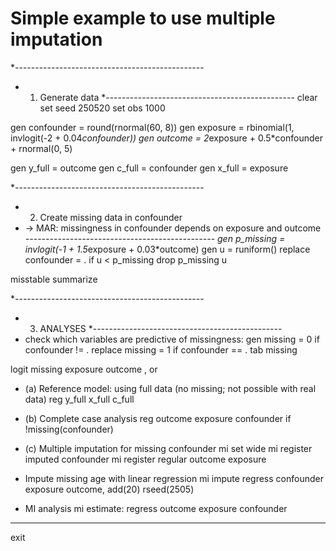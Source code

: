 # Simple example to use multiple imputation


*-----------------------------------------------
* 1. Generate data
*-----------------------------------------------
clear
set seed 250520
set obs 1000

gen confounder = round(rnormal(60, 8))
gen exposure = rbinomial(1, invlogit(-2 + 0.04*confounder))
gen outcome = 2*exposure + 0.5*confounder + rnormal(0, 5)

gen y_full = outcome
gen c_full = confounder
gen x_full = exposure

*-----------------------------------------------
* 2. Create missing data in confounder 
*    -> MAR: missingness in confounder depends on exposure and outcome
*-----------------------------------------------
gen p_missing = invlogit(-1 + 1.5*exposure + 0.03*outcome) 
gen u = runiform()
replace confounder = . if u < p_missing
drop p_missing u

misstable summarize

*-----------------------------------------------
* 3. ANALYSES
*-----------------------------------------------
* check which variables are predictive of missingness: 
gen missing = 0 if confounder != . 
replace missing = 1 if confounder == . 
tab missing 

logit missing exposure outcome , or

* (a) Reference model: using full data (no missing; not possible with real data)
reg y_full x_full c_full

* (b) Complete case analysis
reg outcome exposure confounder if !missing(confounder)

* (c) Multiple imputation for missing confounder
mi set wide
mi register imputed confounder
mi register regular outcome exposure

* Impute missing age with linear regression
mi impute regress confounder exposure outcome, add(20) rseed(2505)

* MI analysis
mi estimate: regress outcome exposure confounder

********************************************************************************
exit 
